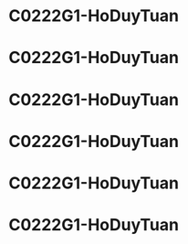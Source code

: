 # C0222G1-HoDuyTuan
# C0222G1-HoDuyTuan
# C0222G1-HoDuyTuan
# C0222G1-HoDuyTuan
# C0222G1-HoDuyTuan
# C0222G1-HoDuyTuan
